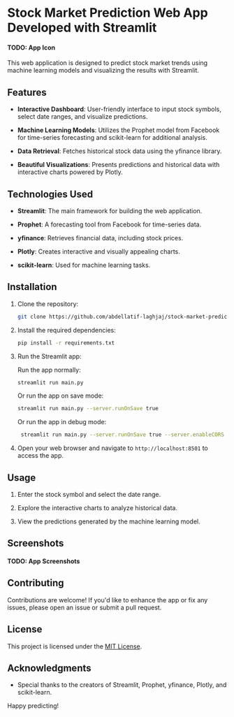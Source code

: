 # Stock Market Prediction Web App Developed with Streamlit

#### TODO: App Icon

This web application is designed to predict stock market trends using machine learning models and visualizing the results with Streamlit.

## Features

- **Interactive Dashboard**: User-friendly interface to input stock symbols, select date ranges, and visualize predictions.

- **Machine Learning Models**: Utilizes the Prophet model from Facebook for time-series forecasting and scikit-learn for additional analysis.

- **Data Retrieval**: Fetches historical stock data using the yfinance library.

- **Beautiful Visualizations**: Presents predictions and historical data with interactive charts powered by Plotly.

## Technologies Used

- **Streamlit**: The main framework for building the web application.

- **Prophet**: A forecasting tool from Facebook for time-series data.

- **yfinance**: Retrieves financial data, including stock prices.

- **Plotly**: Creates interactive and visually appealing charts.

- **scikit-learn**: Used for machine learning tasks.

## Installation

1. Clone the repository:

   ```bash
   git clone https://github.com/abdellatif-laghjaj/stock-market-prediction-app.git
   ```

2. Install the required dependencies:

   ```bash
   pip install -r requirements.txt
   ```

3. Run the Streamlit app:

   Run the app normally:

   ```bash
   streamlit run main.py
   ```

   Or run the app on save mode:

   ```bash
   streamlit run main.py --server.runOnSave true
   ```

   Or run the app in debug mode:

   ```bash
    streamlit run main.py --server.runOnSave true --server.enableCORS false
   ```

4. Open your web browser and navigate to `http://localhost:8501` to access the app.

## Usage

1. Enter the stock symbol and select the date range.

2. Explore the interactive charts to analyze historical data.

3. View the predictions generated by the machine learning model.

## Screenshots

#### TODO: App Screenshots

## Contributing

Contributions are welcome! If you'd like to enhance the app or fix any issues, please open an issue or submit a pull request.

## License

This project is licensed under the [MIT License](LICENSE).

## Acknowledgments

- Special thanks to the creators of Streamlit, Prophet, yfinance, Plotly, and scikit-learn.

Happy predicting!
